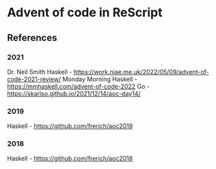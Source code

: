 # Advent of code in ReScript

## References

### 2021
Dr. Neil Smith Haskell - https://work.njae.me.uk/2022/05/09/advent-of-code-2021-review/
Monday Morning Haskell - https://mmhaskell.com/advent-of-code-2022
Go - https://skarlso.github.io/2021/12/14/aoc-day14/

### 2019
Haskell - https://github.com/frerich/aoc2019

### 2018
Haskell - https://github.com/frerich/aoc2018
